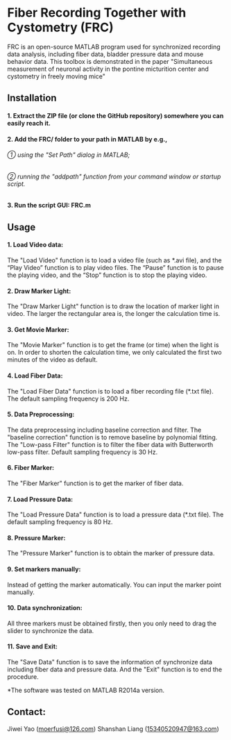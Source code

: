 # Fiber Recording Together with Cystometry (FRC)
FRC is an open-source MATLAB program used for synchronized recording data analysis, including fiber data, bladder pressure data and mouse behavior data. This toolbox is demonstrated in the paper "Simultaneous measurement of neuronal activity in the pontine micturition center and cystometry in freely moving mice"
## Installation
#### 1.	Extract the ZIP file (or clone the GitHub repository) somewhere you can easily reach it.
#### 2.	Add the FRC/ folder to your path in MATLAB by e.g.,
###### ① using the "Set Path" dialog in MATLAB;
###### ② running the "addpath" function from your command window or startup script.
#### 3.	Run the script GUI: FRC.m

## Usage
#### 1.	Load Video data:
The "Load Video" function is to load a video file (such as *.avi file), and the “Play Video” function is to play video files. The “Pause” function is to pause the playing video, and the “Stop” function is to stop the playing video.
#### 2.	Draw Marker Light:
The "Draw Marker Light" function is to draw the location of marker light in video. The larger the rectangular area is, the longer the calculation time is. 
#### 3.	Get Movie Marker:
The "Movie Marker" function is to get the frame (or time) when the light is on. In order to shorten the calculation time, we only calculated the first two minutes of the video as default. 
#### 4.	Load Fiber Data:
The "Load Fiber Data" function is to load a fiber recording file (*.txt file). The default sampling frequency is 200 Hz.
#### 5.	Data Preprocessing: 
The data preprocessing including baseline correction and filter. The "baseline correction" function is to remove baseline by polynomial fitting. The "Low-pass Filter" function is to filter the fiber data with Butterworth low-pass filter. Default sampling frequency is 30 Hz. 
#### 6.	Fiber Marker:
The "Fiber Marker" function is to get the marker of fiber data.
#### 7.	Load Pressure Data:
The "Load Pressure Data" function is to load a pressure data (*.txt file). The default sampling frequency is 80 Hz.
#### 8.	Pressure Marker:
The "Pressure Marker" function is to obtain the marker of pressure data.
#### 9.	Set markers manually:
Instead of getting the marker automatically. You can input the marker point manually.
#### 10.	Data synchronization:
All three markers must be obtained firstly, then you only need to drag the slider to synchronize the data.
#### 11.	Save and Exit:
The "Save Data" function is to save the information of synchronize data including fiber data and pressure data. And the "Exit" function is to end the procedure.

*The software was tested on MATLAB R2014a version.

## Contact:
Jiwei Yao (moerfusi@126.com)
Shanshan Liang (15340520947@163.com)
